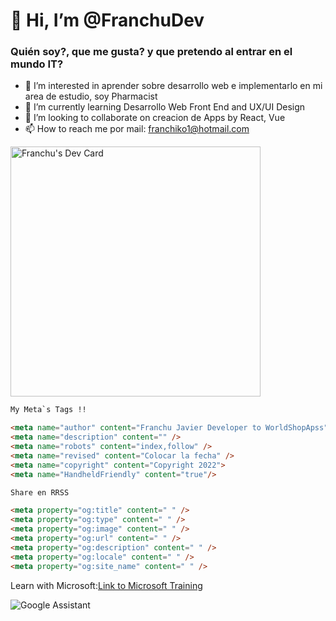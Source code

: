 # 👋 **Hi, I’m @FranchuDev**

### Quién soy?, que me gusta? y que pretendo al entrar en el mundo IT?
- 👀 I’m interested in  aprender  sobre desarrollo web e implementarlo en mi area de estudio, soy Pharmacist 
- 🌱 I’m currently learning  Desarrollo Web Front End and UX/UI Design
- 💞️ I’m looking to collaborate on  creacion  de Apps by React, Vue
- 📫 How to reach me  por mail: franchiko1@hotmail.com

<a href="https://app.daily.dev/Franchu_Javier"><img src="https://api.daily.dev/devcards/491702dfa4d84c3a85a4b37c8d7ab8d3.png?r=j3n" width="400" alt="Franchu's Dev Card"/></a>

```html
My Meta`s Tags !!

<meta name="author" content="Franchu Javier Developer to WorldShopApss" />
<meta name="description" content="" />
<meta name="robots" content="index,follow" />
<meta name="revised" content="Colocar la fecha" />
<meta name="copyright" content="Copyright 2022">
<meta name="HandheldFriendly" content="true"/>

Share en RRSS

<meta property="og:title" content=" " />
<meta property="og:type" content=" " />
<meta property="og:image" content=" " />
<meta property="og:url" content=" " />
<meta property="og:description" content=" " />
<meta property="og:locale" content=" " />
<meta property="og:site_name" content=" " />

```

Learn with Microsoft:[Link to Microsoft Training](/training)

<!---
Franchiko/Franchiko is a ✨ special ✨ repository because its `README.md` (this file) appears on your GitHub profile.
You can click the Preview link to take a look at your changes.
--->
![Google Assistant](https://img.shields.io/badge/google%20assistant-4285F4?style=for-the-badge&logo=google%20assistant&logoColor=white)

